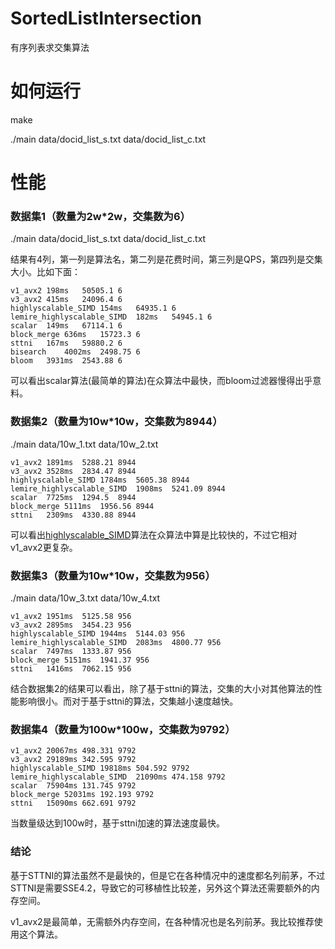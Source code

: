 # SortedListIntersection
有序列表求交集算法

# 如何运行
make

./main data/docid_list_s.txt data/docid_list_c.txt

# 性能
### 数据集1（数量为2w*2w，交集数为6）
./main data/docid_list_s.txt data/docid_list_c.txt

结果有4列，第一列是算法名，第二列是花费时间，第三列是QPS，第四列是交集大小。比如下面：
```
v1_avx2	198ms	50505.1	6
v3_avx2	415ms	24096.4	6
highlyscalable_SIMD	154ms	64935.1	6
lemire_highlyscalable_SIMD	182ms	54945.1	6
scalar	149ms	67114.1	6
block_merge	636ms	15723.3	6
sttni	167ms	59880.2	6
bisearch	4002ms	2498.75	6
bloom	3931ms	2543.88	6
```
可以看出scalar算法(最简单的算法)在众算法中最快，而bloom过滤器慢得出乎意料。

### 数据集2（数量为10w*10w，交集数为8944）
./main data/10w_1.txt data/10w_2.txt 
```
v1_avx2	1891ms	5288.21	8944
v3_avx2	3528ms	2834.47	8944
highlyscalable_SIMD	1784ms	5605.38	8944
lemire_highlyscalable_SIMD	1908ms	5241.09	8944
scalar	7725ms	1294.5	8944
block_merge	5111ms	1956.56	8944
sttni	2309ms	4330.88	8944
```
可以看出[highlyscalable_SIMD](http://highlyscalable.wordpress.com/2012/06/05/fast-intersection-sorted-lists-sse/)算法在众算法中算是比较快的，不过它相对v1_avx2更复杂。

### 数据集3（数量为10w*10w，交集数为956）
./main data/10w_3.txt data/10w_4.txt
```
v1_avx2	1951ms	5125.58	956
v3_avx2	2895ms	3454.23	956
highlyscalable_SIMD	1944ms	5144.03	956
lemire_highlyscalable_SIMD	2083ms	4800.77	956
scalar	7497ms	1333.87	956
block_merge	5151ms	1941.37	956
sttni	1416ms	7062.15	956
```
结合数据集2的结果可以看出，除了基于sttni的算法，交集的大小对其他算法的性能影响很小。而对于基于sttni的算法，交集越小速度越快。

### 数据集4（数量为100w*100w，交集数为9792）
```
v1_avx2	20067ms	498.331	9792
v3_avx2	29189ms	342.595	9792
highlyscalable_SIMD	19818ms	504.592	9792
lemire_highlyscalable_SIMD	21090ms	474.158	9792
scalar	75904ms	131.745	9792
block_merge	52031ms	192.193	9792
sttni	15090ms	662.691	9792
```
当数量级达到100w时，基于sttni加速的算法速度最快。

### 结论
基于STTNI的算法虽然不是最快的，但是它在各种情况中的速度都名列前茅，不过STTNI是需要SSE4.2，导致它的可移植性比较差，另外这个算法还需要额外的内存空间。

v1_avx2是最简单，无需额外内存空间，在各种情况也是名列前茅。我比较推荐使用这个算法。
